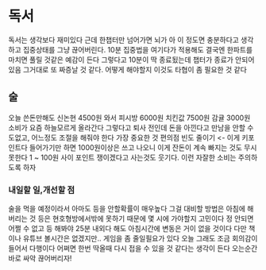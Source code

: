 # 독서

독서는 생각보다 재미있다 근데 한챕터만 넘어가면 뇌가 아 이 정도면 충분하다고 생각하고 집중상태를 그냥 끊어버린다. 10분 집중법을 여기다가 적용해도 결국엔 한파트를 마치면 풀릴 것같은 예감이 든다 그렇다고 10분이 딱 종료됬는데 챕터가 종료가 안되어있음 그거대로 또 짜증날 것 같다. 어떻게 해야할지 이것도 타협이 좀 필요한 것 같다 

## 술

오늘 쓴돈만해도 신논현 4500원 와서 피시방 6000원 치킨값 7500원 감귤 3000원 소비가 요즘 하늘모르게 올라간다 그렇다고 퇴사 전인데 돈을 아낀다고 만남을 안할 수 도없고, 어느정도 조절을 해줘야 한다 가장 중요한 것 편의점 빈도 줄이기 <- 이게 키포인트다 들어가기만 하면 1000원이상은 쓰고 나오니 
이게 잔돈이 계속 빠지는 것도 무시못한다 1 ~ 100원 사이 포인트 쟁이겠다고 사는것도 웃기다. 이런 자잘한 소비는 주의하도록 하자

### 내일할 일,개선할 점

술을 먹을 예정이라서 아마도 등을 안할확률이 매우높다 그걸 대비할 방법은 아침에 해버리는 것 등은 현호형방에서밖에 못하기 때문에 몇 시에 가야할지 고민이다 정 안되면 어쩔 수 없고 등 해봐야 25분 내외다 해도 아침시간에 변동은 거이 없을 것이다 다만 책이나 유튜브 볼시간은 없겠지만.. 
게임을 좀 줄일필요가 있다 오늘 그래도 조금 회의감이 들어서 다행이다 어쩌면 한번 딱올때 다시 접을 수 있을 것 같다는 생각이 든다 오는순간 바로 싸악 끊어버리자!